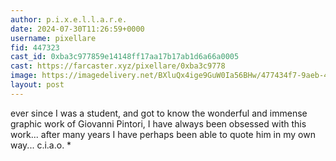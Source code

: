 ```yaml
---
author: p.i.x.e.l.l.a.r.e.
date: 2024-07-30T11:26:59+0000
username: pixellare
fid: 447323
cast_id: 0xba3c977859e14148ff17aa17b17ab1d6a66a0005
cast: https://farcaster.xyz/pixellare/0xba3c9778
image: https://imagedelivery.net/BXluQx4ige9GuW0Ia56BHw/477434f7-9aeb-409f-7ed0-174469189400/original
layout: post
---
```


ever since I was a student, and got to know the wonderful and immense graphic work of Giovanni Pintori, I have always been obsessed with this work... after many years I have perhaps been able to quote him in my own way... c.i.a.o. \*

<img src='https://imagedelivery.net/BXluQx4ige9GuW0Ia56BHw/477434f7-9aeb-409f-7ed0-174469189400/original' alt='' referrerpolicy='no-referrer'/>
